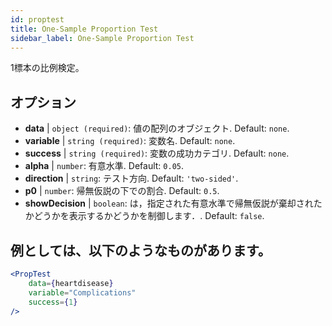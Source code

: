 ```yaml
---
id: proptest
title: One-Sample Proportion Test
sidebar_label: One-Sample Proportion Test
---
```


1標本の比例検定。

## オプション

* __data__ | `object (required)`: 値の配列のオブジェクト. Default: `none`.
* __variable__ | `string (required)`: 変数名. Default: `none`.
* __success__ | `string (required)`: 変数の成功カテゴリ. Default: `none`.
* __alpha__ | `number`: 有意水準. Default: `0.05`.
* __direction__ | `string`: テスト方向. Default: `'two-sided'`.
* __p0__ | `number`: 帰無仮説の下での割合. Default: `0.5`.
* __showDecision__ | `boolean`: は，指定された有意水準で帰無仮説が棄却されたかどうかを表示するかどうかを制御します．. Default: `false`.


## 例としては、以下のようなものがあります。

```jsx live
<PropTest
    data={heartdisease} 
    variable="Complications"
    success={1}
/>
```
